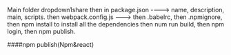 Main folder dropdown1share
then in package.json  ----> name, description, main, scripts.
then webpack.config.js ---> then .babelrc, then .npmignore, then npm install to install all the dependencies
then num run build, then npm login, then npm publish. 

####npm publish(Npm&react) 
